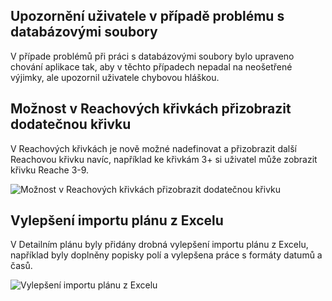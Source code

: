 ﻿---
categories: [fenix]
layout: fenix
---
## Upozornění uživatele v případě problému s databázovými soubory
V případe problémů při práci s databázovými soubory bylo upraveno chování aplikace tak, aby v těchto případech nepadal na neošetřené výjimky, ale upozornil uživatele chybovou hláškou. 

## Možnost v Reachových křivkách přizobrazit dodatečnou křivku
V Reachových křivkách je nově možné nadefinovat a přizobrazit další Reachovou křivku navíc, například ke křivkám 3+ si uživatel může zobrazit křivku Reache 3-9.

![Možnost v Reachových křivkách přizobrazit dodatečnou křivku]({{site.url}}/data/3.gif "Možnost v Reachových křivkách přizobrazit dodatečnou křivku")

## Vylepšení importu plánu z Excelu 
V Detailním plánu byly přidány drobná vylepšení importu plánu z Excelu, například byly doplněny popisky polí a vylepšena práce s formáty datumů a časů.

![Vylepšení importu plánu z Excelu]({{site.url}}/data/4.png "Vylepšení importu plánu z Excelu")
